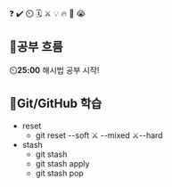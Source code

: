 ❓ ✔️ ⏲️ 🗓️ ⚔️ 💡 🔥 🎵 😭

## 🧠공부 흐름
⏲️**25:00** 해시법 공부 시작!  

## 💾Git/GitHub 학습
- reset
    - git reset --soft ⚔️ --mixed ⚔️--hard <commit id>
- stash
    - git stash
    - git stash apply
    - git stash pop 